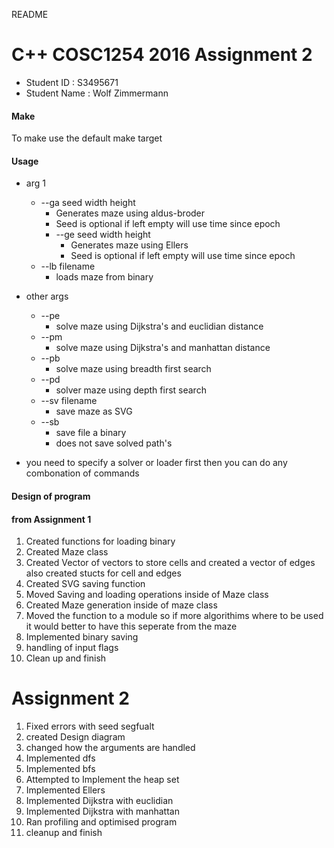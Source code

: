 README

# C++ COSC1254 2016 Assignment 2

- Student ID : S3495671
- Student Name : Wolf Zimmermann

#### Make
To make use the default make target

#### Usage
- arg 1
  - --ga seed width height
    - Generates maze using aldus-broder
    - Seed is optional if left empty will use time since epoch
    - --ge seed width height
      - Generates maze using Ellers
      - Seed is optional if left empty will use time since epoch
  - --lb filename
    - loads maze from binary
- other args
  - --pe
    - solve maze using Dijkstra's and euclidian distance
  - --pm
    - solve maze using Dijkstra's and manhattan distance
  - --pb
    - solve maze using breadth first search
  - --pd
    - solver maze using depth first search
  - --sv filename
    - save maze as SVG
  - --sb
    - save file a binary
    - does not save solved path's

- you need to specify a solver or loader first then you can do any combonation
of commands



#### Design of program
#### from Assignment 1
1. Created functions for loading binary
2. Created Maze class
3. Created Vector of vectors to store cells and created a vector of edges also created stucts for cell and edges
4. Created SVG saving function
5. Moved Saving and loading operations inside of Maze class
6. Created Maze generation inside of maze class
7. Moved the function to a module so if more algorithims where to be used it would better to have this seperate from the maze
8. Implemented binary saving
9. handling of input flags
10. Clean up and finish

# Assignment 2
1. Fixed errors with seed segfualt
2. created Design diagram
3. changed how the arguments are handled
4. Implemented dfs
5. Implemented bfs
6. Attempted to Implement the heap set
7. Implemented Ellers
8. Implemented Dijkstra with euclidian
9. Implemented Dijkstra with manhattan
10. Ran profiling and optimised program
11. cleanup and finish
